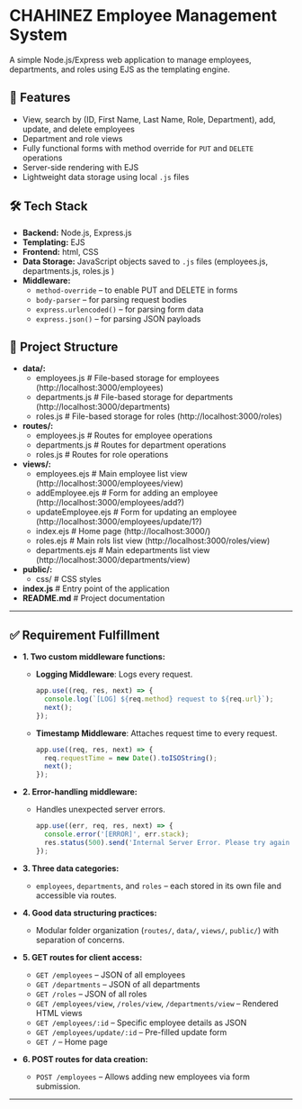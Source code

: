 # CHAHINEZ Employee Management System

A simple Node.js/Express web application to manage employees, departments, and roles using EJS as the templating engine.

## 🌟 Features

- View, search by (ID, First Name, Last Name, Role, Department), add, update, and delete employees
- Department and role views
- Fully functional forms with method override for `PUT` and `DELETE` operations
- Server-side rendering with EJS
- Lightweight data storage using local `.js` files

## 🛠️ Tech Stack

- **Backend:** Node.js, Express.js
- **Templating:** EJS
- **Frontend:** html, CSS
- **Data Storage:** JavaScript objects saved to `.js` files (employees.js, departments.js, roles.js )
- **Middleware:**
  - `method-override` – to enable PUT and DELETE in forms
  - `body-parser` – for parsing request bodies
  - `express.urlencoded()` – for parsing form data
  - `express.json()` – for parsing JSON payloads

## 📂 Project Structure
- **data/:**
  - employees.js       # File-based storage for employees (http://localhost:3000/employees)
  - departments.js     # File-based storage for departments (http://localhost:3000/departments)
  - roles.js           # File-based storage for roles (http://localhost:3000/roles)
- **routes/:**
  - employees.js       # Routes for employee operations
  - departments.js     # Routes for department operations
  - roles.js           # Routes for role operations
- **views/:**
  - employees.ejs      # Main employee list view (http://localhost:3000/employees/view)
  - addEmployee.ejs    # Form for adding an employee (http://localhost:3000/employees/add?)
  - updateEmployee.ejs # Form for updating an employee (http://localhost:3000/employees/update/1?)
  - index.ejs          # Home page (http://localhost:3000/)
  - roles.ejs          # Main rols list view (http://localhost:3000/roles/view)
  - departments.ejs    # Main edepartments list view (http://localhost:3000/departments/view)
- **public/:**
  - css/               # CSS styles
- **index.js**               # Entry point of the application
- **README.md**              # Project documentation


---

## ✅ Requirement Fulfillment

- **1. Two custom middleware functions:**
  - **Logging Middleware**: Logs every request.
    ```js
    app.use((req, res, next) => {
      console.log(`[LOG] ${req.method} request to ${req.url}`);
      next();
    });
    ```
  - **Timestamp Middleware**: Attaches request time to every request.
    ```js
    app.use((req, res, next) => {
      req.requestTime = new Date().toISOString();
      next();
    });
    ```

- **2. Error-handling middleware:**
  - Handles unexpected server errors.
    ```js
    app.use((err, req, res, next) => {
      console.error('[ERROR]', err.stack);
      res.status(500).send('Internal Server Error. Please try again later.');
    });
    ```

- **3. Three data categories:**
  - `employees`, `departments`, and `roles` – each stored in its own file and accessible via routes.

- **4. Good data structuring practices:**
  - Modular folder organization (`routes/`, `data/`, `views/`, `public/`) with separation of concerns.

- **5. GET routes for client access:**
  - `GET /employees` – JSON of all employees  
  - `GET /departments` – JSON of all departments  
  - `GET /roles` – JSON of all roles  
  - `GET /employees/view`, `/roles/view`, `/departments/view` – Rendered HTML views  
  - `GET /employees/:id` – Specific employee details as JSON  
  - `GET /employees/update/:id` – Pre-filled update form  
  - `GET /` – Home page

- **6. POST routes for data creation:**
  - `POST /employees` – Allows adding new employees via form submission.

---
